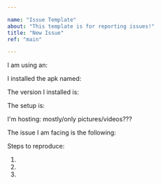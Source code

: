 ```yaml
---

name: "Issue Template"
about: "This template is for reporting issues!"
title: "New Issue"
ref: "main"

---
```


<!-- 

Before filing an issue, please try to install the latest debug variant of the apk. The debug variant and release variant are always posted together on the release page. For convenience, all versions are available for download from this server. The pattern for each download url is the same.

  http://gitea.codingmerc.com/michael/EO1/releases/download/<version>/app-<variant>.apk

  <version> can be 1.1.0-rc1 for example
  <variant> is always one of the two values: release, debug

The debug variant will print additional information on the screen at runtime that may help identify the issue you are facing.

After installing, testing, and running the latest debug variant, please try to fill out as much information as possible below.

PLEASE DON'T POST ANY PRIVATE USER CREDENTIALS OR PUBLIC NETWORK INFORMATION!!!

-->

<!-- If you are having an issue with the picture frame, please state wether you are working with an EO1 or EO2 -->
I am using an:

<!-- Please mention the name of apk you have an issue with (e.g. app-release.apk, app-debug.apk) -->
I installed the apk named:

<!-- Please mention the version of apk you have an issue with (e.g. 1.1.0-rc1) -->
The version I installed is:

<!-- Please describe your setup: Are you using a single-user setup or shared-album setup? -->
The setup is:

<!-- Please provide an indication of the type of assets you are sharing with your picture frames -->
I'm hosting: mostly/only pictures/videos???

The issue I am facing is the following:

Steps to reproduce:

1.
1.
1.
